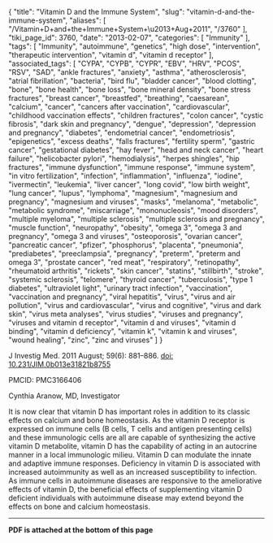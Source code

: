 {
    "title": "Vitamin D and the Immune System",
    "slug": "vitamin-d-and-the-immune-system",
    "aliases": [
        "/Vitamin+D+and+the+Immune+System+\u2013+Aug+2011",
        "/3760"
    ],
    "tiki_page_id": 3760,
    "date": "2013-02-07",
    "categories": [
        "Immunity"
    ],
    "tags": [
        "Immunity",
        "autoimmune",
        "genetics",
        "high dose",
        "intervention",
        "therapeutic intervention",
        "vitamin d",
        "vitamin d receptor"
    ],
    "associated_tags": [
        "CYPA",
        "CYPB",
        "CYPR",
        "EBV",
        "HRV",
        "PCOS",
        "RSV",
        "SAD",
        "ankle fractures",
        "anxiety",
        "asthma",
        "atherosclerosis",
        "atrial fibrillation",
        "bacteria",
        "bird flu",
        "bladder cancer",
        "blood clotting",
        "bone",
        "bone health",
        "bone loss",
        "bone mineral density",
        "bone stress fractures",
        "breast cancer",
        "breastfed",
        "breathing",
        "caesarean",
        "calcium",
        "cancer",
        "cancers after vaccination",
        "cardiovascular",
        "childhood vaccination effects",
        "children fractures",
        "colon cancer",
        "cystic fibrosis",
        "dark skin and pregnancy",
        "dengue",
        "depression",
        "depression and pregnancy",
        "diabetes",
        "endometrial cancer",
        "endometriosis",
        "epigenetics",
        "excess deaths",
        "falls fractures",
        "fertility sperm",
        "gastric cancer",
        "gestational diabetes",
        "hay fever",
        "head and neck cancer",
        "heart failure",
        "helicobacter pylori",
        "hemodialysis",
        "herpes shingles",
        "hip fractures",
        "immune dysfunction",
        "immune response",
        "immune system",
        "in vitro fertilization",
        "infection",
        "inflammation",
        "influenza",
        "iodine",
        "ivermectin",
        "leukemia",
        "liver cancer",
        "long covid",
        "low birth weight",
        "lung cancer",
        "lupus",
        "lymphoma",
        "magnesium",
        "magnesium and pregnancy",
        "magnesium and viruses",
        "masks",
        "melanoma",
        "metabolic",
        "metabolic syndrome",
        "miscarriage",
        "mononucleosis",
        "mood disorders",
        "multiple myeloma",
        "multiple sclerosis",
        "multiple sclerosis and pregnancy",
        "muscle function",
        "neuropathy",
        "obesity",
        "omega 3",
        "omega 3 and pregnancy",
        "omega 3 and viruses",
        "osteoporosis",
        "ovarian cancer",
        "pancreatic cancer",
        "pfizer",
        "phosphorus",
        "placenta",
        "pneumonia",
        "prediabetes",
        "preeclampsia",
        "pregnancy",
        "preterm",
        "preterm and omega 3",
        "prostate cancer",
        "red meat",
        "respiratory",
        "retinopathy",
        "rheumatoid arthritis",
        "rickets",
        "skin cancer",
        "statins",
        "stillbirth",
        "stroke",
        "systemic sclerosis",
        "telomere",
        "thyroid cancer",
        "tuberculosis",
        "type 1 diabetes",
        "ultraviolet light",
        "urinary tract infection",
        "vaccination",
        "vaccination and pregnancy",
        "viral hepatitis",
        "virus",
        "virus and air pollution",
        "virus and cardiovascular",
        "virus and cognitive",
        "virus and dark skin",
        "virus meta analyses",
        "virus studies",
        "viruses and pregnancy",
        "viruses and vitamin d receptor",
        "vitamin d and viruses",
        "vitamin d binding",
        "vitamin d deficiency",
        "vitamin k",
        "vitamin k and viruses",
        "wound healing",
        "zinc",
        "zinc and viruses"
    ]
}


J Investig Med. 2011 August; 59(6): 881–886. [doi:  10.231/JIM.0b013e31821b8755](https://doi.org/10.231/JIM.0b013e31821b8755)

PMCID: PMC3166406

Cynthia Aranow, MD, Investigator

It is now clear that vitamin D has important roles in addition to its classic effects on calcium and bone homeostasis. As the vitamin D receptor is expressed on immune cells (B cells, T cells and antigen presenting cells) and these immunologic cells are all are capable of synthesizing the active vitamin D metabolite, vitamin D has the capability of acting in an autocrine manner in a local immunologic milieu. Vitamin D can modulate the innate and adaptive immune responses. Deficiency in vitamin D is associated with increased autoimmunity as well as an increased susceptibility to infection. As immune cells in autoimmune diseases are responsive to the ameliorative effects of vitamin D, the beneficial effects of supplementing vitamin D deficient individuals with autoimmune disease may extend beyond the effects on bone and calcium homeostasis.

---

 **PDF is attached at the bottom of this page**